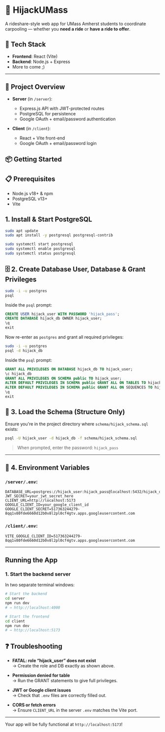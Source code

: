 # 🚗 HijackUMass

A rideshare-style web app for UMass Amherst students to coordinate carpooling — whether you **need a ride** or **have a ride to offer**.

## 🔧 Tech Stack

- **Frontend**: React (Vite)
- **Backend**: Node.js + Express
- More to come ;)

---

## 🚀 Project Overview

- **Server** (in `/server`):
  - Express.js API with JWT-protected routes
  - PostgreSQL for persistence
  - Google OAuth + email/password authentication

- **Client** (in `/client`):
  - React + Vite front-end
  - Google OAuth + email/password login

## 📦 Getting Started

## 📋 Prerequisites

- Node.js v18+ & npm
- PostgreSQL v13+
- Vite

## 1. Install & Start PostgreSQL

```bash
sudo apt update
sudo apt install -y postgresql postgresql-contrib

sudo systemctl start postgresql
sudo systemctl enable postgresql
sudo systemctl status postgresql
```

## 🗄️ 2. Create Database User, Database & Grant Privileges

```bash
sudo -i -u postgres
psql
```

Inside the `psql` prompt:

```sql
CREATE USER hijack_user WITH PASSWORD 'hijack_pass';
CREATE DATABASE hijack_db OWNER hijack_user;
\q
exit
```

Now re-enter as `postgres` and grant all required privileges:

```bash
sudo -i -u postgres
psql -d hijack_db
```

Inside the `psql` prompt:

```sql
GRANT ALL PRIVILEGES ON DATABASE hijack_db TO hijack_user;
\c hijack_db
GRANT ALL PRIVILEGES ON SCHEMA public TO hijack_user;
ALTER DEFAULT PRIVILEGES IN SCHEMA public GRANT ALL ON TABLES TO hijack_user;
ALTER DEFAULT PRIVILEGES IN SCHEMA public GRANT ALL ON SEQUENCES TO hijack_user;
\q
exit
```

## 🧱 3. Load the Schema (Structure Only)

Ensure you're in the project directory where `schema/hijack_schema.sql` exists:

```bash
psql -U hijack_user -d hijack_db -f schema/hijack_schema.sql
```

> When prompted, enter the password: `hijack_pass`

---


## 🔧 4. Environment Variables

### `/server/.env`:

```env
DATABASE_URL=postgres://hijack_user:hijack_pass@localhost:5432/hijack_db
JWT_SECRET=your_jwt_secret_here
CLIENT_URL=http://localhost:5173
GOOGLE_CLIENT_ID=your_google_client_id
GOOGLE_CLIENT_SECRET=517363244279-8qq1v80fde6660d12b0v8l2pl0cf4gtv.apps.googleusercontent.com
```

### `/client/.env`:

```env
VITE_GOOGLE_CLIENT_ID=517363244279-8qq1v80fde6660d12b0v8l2pl0cf4gtv.apps.googleusercontent.com
```

---
## Running the App

### 1. Start the backend server

In two separate terminal windows:

```bash
# Start the backend
cd server
npm run dev
# → http://localhost:4000
```

```bash
# Start the frontend
cd client
npm run dev
# → http://localhost:5173
```

## ❓ Troubleshooting

- **FATAL: role “hijack_user” does not exist**  
  → Create the role and DB exactly as shown above.

- **Permission denied for table**  
  → Run the GRANT statements to give full privileges.

- **JWT or Google client issues**  
  → Check that `.env` files are correctly filled out.

- **CORS or fetch errors**  
  → Ensure `CLIENT_URL` in the server `.env` matches the Vite port.

---

Your app will be fully functional at `http://localhost:5173`!